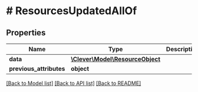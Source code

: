 # # ResourcesUpdatedAllOf

## Properties

Name | Type | Description | Notes
------------ | ------------- | ------------- | -------------
**data** | [**\Clever\Model\ResourceObject**](ResourceObject.md) |  | [optional]
**previous_attributes** | **object** |  | [optional]

[[Back to Model list]](../../README.md#models) [[Back to API list]](../../README.md#endpoints) [[Back to README]](../../README.md)
